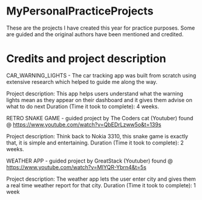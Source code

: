 # MyPersonalPracticeProjects
These are the projects I have created this year for practice purposes. Some are guided and the original authors have been mentioned and credited.

# Credits and project description

CAR_WARNING_LIGHTS - The car tracking app was built from scratch using extensive research which helped to guide me along the way. 

Project description: This app helps users understand what the warning lights mean as they appear on their dashboard and it gives them advise on what to do next
Duration (Time it took to complete): 4 weeks.


RETRO SNAKE GAME - guided project by The Coders cat (Youtuber) found @ https://www.youtube.com/watch?v=QbEDrLzww5o&t=139s

Project description: Think back to Nokia 3310, this snake game is exactly that, it is simple and entertaining.
Duration (Time it took to complete): 2 weeks.


WEATHER APP - guided project by GreatStack (Youtuber) found @ https://www.youtube.com/watch?v=MIYQR-Ybrn4&t=5s 

Project description: The weather app lets the user enter city and gives them a real time weather report for that city.
Duration (Time it took to complete): 1 week


